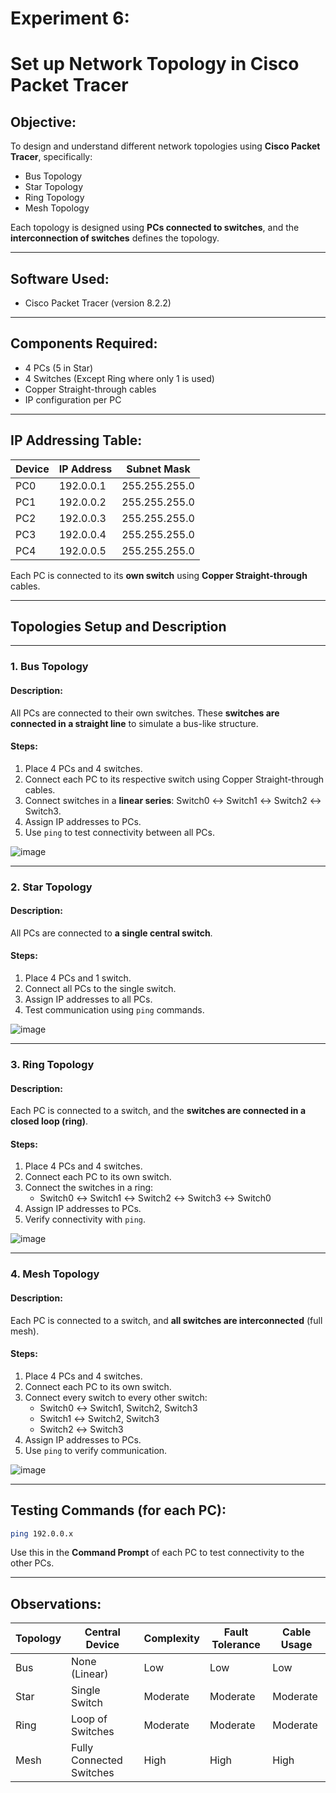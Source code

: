 # Experiment 6: 

# Set up Network Topology in Cisco Packet Tracer
## **Objective:**

To design and understand different network topologies using **Cisco Packet Tracer**, specifically:

- Bus Topology
- Star Topology
- Ring Topology
- Mesh Topology

Each topology is designed using **PCs connected to switches**, and the **interconnection of switches** defines the topology.

---

## **Software Used:**

- Cisco Packet Tracer (version 8.2.2)

---

## **Components Required:**

- 4 PCs (5 in Star)
- 4 Switches (Except Ring where only 1 is used)
- Copper Straight-through cables
- IP configuration per PC

---

## **IP Addressing Table:**

| Device | IP Address | Subnet Mask   |
| ------ | ---------- | ------------- |
| PC0    | 192.0.0.1  | 255.255.255.0 |
| PC1    | 192.0.0.2  | 255.255.255.0 |
| PC2    | 192.0.0.3  | 255.255.255.0 |
| PC3    | 192.0.0.4  | 255.255.255.0 |
| PC4    | 192.0.0.5  | 255.255.255.0 |

Each PC is connected to its **own switch** using **Copper Straight-through** cables.

---

## **Topologies Setup and Description**

---

### **1. Bus Topology**

#### **Description**:

All PCs are connected to their own switches. These **switches are connected in a straight line** to simulate a bus-like structure.

#### **Steps**:

1. Place 4 PCs and 4 switches.
2. Connect each PC to its respective switch using Copper Straight-through cables.
3. Connect switches in a **linear series**: Switch0 ↔ Switch1 ↔ Switch2 ↔ Switch3.
4. Assign IP addresses to PCs.
5. Use `ping` to test connectivity between all PCs.

![image](https://github.com/user-attachments/assets/56410eb2-bc2e-46bb-a0cf-ae1ae98cf7e1)

---

### **2. Star Topology**

#### **Description**:

All PCs are connected to **a single central switch**.

#### **Steps**:

1. Place 4 PCs and 1 switch.
2. Connect all PCs to the single switch.
3. Assign IP addresses to all PCs.
4. Test communication using `ping` commands.

![image](https://github.com/user-attachments/assets/d86efeb4-f9a7-4ffd-9b5a-4749b34301a5)

---

### **3. Ring Topology**

#### **Description**:

Each PC is connected to a switch, and the **switches are connected in a closed loop (ring)**.

#### **Steps**:

1. Place 4 PCs and 4 switches.
2. Connect each PC to its own switch.
3. Connect the switches in a ring:
    - Switch0 ↔ Switch1 ↔ Switch2 ↔ Switch3 ↔ Switch0
4. Assign IP addresses to PCs.
5. Verify connectivity with `ping`.

![image](https://github.com/user-attachments/assets/1753763f-e702-42d7-9341-1737ad0abdc3)

---

### **4. Mesh Topology**

#### **Description**:

Each PC is connected to a switch, and **all switches are interconnected** (full mesh).

#### **Steps**:

1. Place 4 PCs and 4 switches.
2. Connect each PC to its own switch.
3. Connect every switch to every other switch:
    - Switch0 ↔ Switch1, Switch2, Switch3
    - Switch1 ↔ Switch2, Switch3
    - Switch2 ↔ Switch3
4. Assign IP addresses to PCs.
5. Use `ping` to verify communication.

![image](https://github.com/user-attachments/assets/24d11937-8d74-49ac-83c7-1dcfb1b0f959)

---

## **Testing Commands** (for each PC):

```bash
ping 192.0.0.x
```

Use this in the **Command Prompt** of each PC to test connectivity to the other PCs.

---

## **Observations**:

|Topology|Central Device|Complexity|Fault Tolerance|Cable Usage|
|---|---|---|---|---|
|Bus|None (Linear)|Low|Low|Low|
|Star|Single Switch|Moderate|Moderate|Moderate|
|Ring|Loop of Switches|Moderate|Moderate|Moderate|
|Mesh|Fully Connected Switches|High|High|High|
